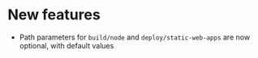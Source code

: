 [//]: # (Format this CHANGELOG.md with these titles:)
[//]: # (Breaking changes)
[//]: # (New features)
[//]: # (Bug fixes)
[//]: # (Minor changes)

# New features

- Path parameters for `build/node` and `deploy/static-web-apps` are now optional, with default values
